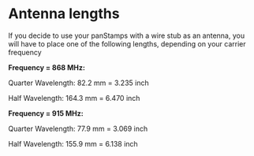# Antenna lengths #

If you decide to use your panStamps with a wire stub as an antenna, you will have to
place one of the following lengths, depending on your carrier frequency

**Frequency = 868 MHz:**

Quarter Wavelength: 82.2 mm = 3.235 inch

Half Wavelength: 164.3 mm = 6.470 inch


**Frequency = 915 MHz:**

Quarter Wavelength: 77.9 mm = 3.069 inch

Half Wavelength: 155.9 mm = 6.138 inch